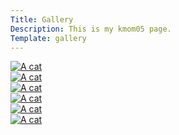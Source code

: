 ```yaml
---
Title: Gallery
Description: This is my kmom05 page.
Template: gallery
---
```


<div class="gallery-grid">
    <div class="hover-button">
        <div class="gallery-box1">
            <a href="%base_url%/image/kmom05/cat1.webp" target="_blank">
                <picture>
                    <source media="(min-width: 1050px)" srcset="%base_url%/image/kmom05/cat1.webp?w=300&h=300&crop-to-fit">
                    <source media="(min-width: 767px)" srcset="%base_url%/image/kmom05/cat1.webp?w=200&h=200&crop-to-fit&q=30">
                    <img src="%base_url%/image/kmom05/cat1.webp?w=400&h=200&crop-to-fit&area=0,0,20,0&q=100" alt="A cat">
                </picture>
            </a>
        </div>
    </div>
    <div class="hover-button">
        <div class="gallery-box2">
            <a href="%base_url%/image/kmom05/cat2.webp" target="_blank">
                <picture>
                    <source media="(min-width: 1050px)" srcset="%base_url%/image/kmom05/cat2.webp?w=300&h=300&crop-to-fit">
                    <source media="(min-width: 767px)" srcset="%base_url%/image/kmom05/cat2.webp?w=200&h=200&crop-to-fit&q=30">
                    <img src="%base_url%/image/kmom05/cat2.webp?w=400&h=200&crop-to-fit&area=0,0,20,0&q=100" alt="A cat">
                </picture>
            </a>
        </div>
    </div>
    <div class="hover-button">
        <div class="gallery-box3">
            <a href="%base_url%/image/kmom05/cat3.webp" target="_blank">
                <picture>
                    <source media="(min-width: 1050px)" srcset="%base_url%/image/kmom05/cat3.webp?w=300&h=300&crop-to-fit">
                    <source media="(min-width: 767px)" srcset="%base_url%/image/kmom05/cat3.webp?w=200&h=200&crop-to-fit&q=30">
                    <img src="%base_url%/image/kmom05/cat3.webp?w=400&h=200&crop-to-fit&area=0,0,20,0&q=100" alt="A cat">
                </picture>
            </a>
        </div>
    </div>
    <div class="hover-button">
        <div class="gallery-box4">
            <a href="%base_url%/image/kmom05/cat4.webp" target="_blank">
                <picture>
                    <source media="(min-width: 1050px)" srcset="%base_url%/image/kmom05/cat4.webp?w=300&h=300&crop-to-fit">
                    <source media="(min-width: 767px)" srcset="%base_url%/image/kmom05/cat4.webp?w=200&h=200&crop-to-fit&q=30">
                    <img src="%base_url%/image/kmom05/cat4.webp?w=400&h=200&crop-to-fit&area=0,0,20,0&q=100" alt="A cat">
                </picture>
            </a>
        </div>
    </div>
    <div class="hover-button">
        <div class="gallery-box5">
            <a href="%base_url%/image/kmom05/cat5.webp" target="_blank">
                <picture>
                    <source media="(min-width: 1050px)" srcset="%base_url%/image/kmom05/cat5.webp?w=300&h=300&crop-to-fit">
                    <source media="(min-width: 767px)" srcset="%base_url%/image/kmom05/cat5.webp?w=200&h=200&crop-to-fit&q=30">
                    <img src="%base_url%/image/kmom05/cat5.webp?w=400&h=200&crop-to-fit&area=0,0,20,0&q=100" alt="A cat">
                </picture>
            </a>
        </div>
    </div>
    <div class="hover-button">
        <div class="gallery-box6">
            <a href="%base_url%/image/kmom05/cat6.webp" target="_blank">
                <picture>
                    <source media="(min-width: 1050px)" srcset="%base_url%/image/kmom05/cat6.webp?w=300&h=300&crop-to-fit">
                    <source media="(min-width: 767px)" srcset="%base_url%/image/kmom05/cat6.webp?w=200&h=200&crop-to-fit&q=30">
                    <img src="%base_url%/image/kmom05/cat6.webp?w=400&h=200&crop-to-fit&area=0,0,20,0&q=100" alt="A cat">
                </picture>
            </a>
        </div>
    </div>
</div>

<br>
<br>
